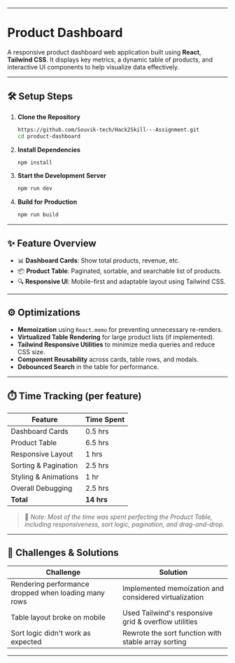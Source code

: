 
---

# Product Dashboard

A responsive product dashboard web application built using **React**, **Tailwind CSS**. It displays key metrics, a dynamic table of products, and interactive UI components to help visualize data effectively.

---

## 🛠️ Setup Steps

1. **Clone the Repository**

   ```bash
   https://github.com/Souvik-tech/Hack2Skill---Assignment.git
   cd product-dashboard
   ```

2. **Install Dependencies**

   ```bash
   npm install
   ```

3. **Start the Development Server**

   ```bash
   npm run dev
   ```

4. **Build for Production**

   ```bash
   npm run build
   ```

---

## ✨ Feature Overview

* 📊 **Dashboard Cards**: Show total products, revenue, etc.
* 📦 **Product Table**: Paginated, sortable, and searchable list of products.
* 🔍 **Responsive UI**: Mobile-first and adaptable layout using Tailwind CSS.

---

## ⚙️ Optimizations

* **Memoization** using `React.memo` for preventing unnecessary re-renders.
* **Virtualized Table Rendering** for large product lists (if implemented).
* **Tailwind Responsive Utilities** to minimize media queries and reduce CSS size.
* **Component Reusability** across cards, table rows, and modals.
* **Debounced Search** in the table for performance.

---

## ⏱️ Time Tracking (per feature)

| Feature              | Time Spent |
| -------------------- | ---------- |
| Dashboard Cards      | 0.5 hrs      |
| Product Table        | 6.5 hrs    |
| Responsive Layout    | 1 hrs      |
| Sorting & Pagination | 2.5 hrs    |
| Styling & Animations | 1 hr       |
| Overall Debugging    | 2.5 hrs    |
| **Total**            | **14 hrs** |

> 📝 *Note: Most of the time was spent perfecting the Product Table, including responsiveness, sort logic, pagination, and drag-and-drop.*

---

## 🧩 Challenges & Solutions

| Challenge                                            | Solution                                              |
| ---------------------------------------------------- | ----------------------------------------------------- |
| Rendering performance dropped when loading many rows | Implemented memoization and considered virtualization |
| Table layout broke on mobile                         | Used Tailwind's responsive grid & overflow utilities  |
| Sort logic didn't work as expected                   | Rewrote the sort function with stable array sorting   |

---
